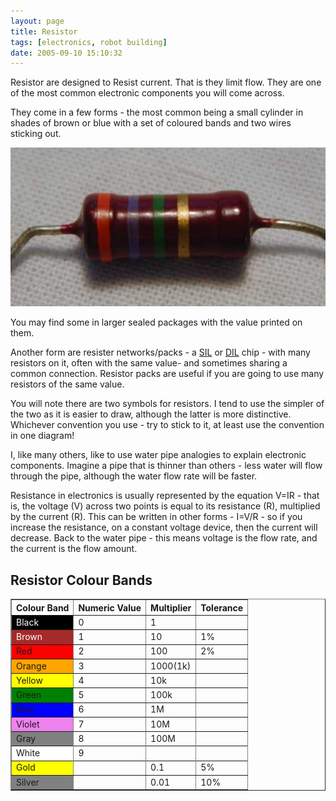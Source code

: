 ```yaml
---
layout: page
title: Resistor
tags: [electronics, robot building]
date: 2005-09-10 15:10:32
---
```

Resistor are designed to Resist current. That is they limit flow. They are one of the most common electronic components you will come across.

They come in a few forms - the most common being a small cylinder in shades of brown or blue with a set of coloured bands and two wires sticking out.

![A resistor](/galleries/gallery-1-common-images/217-resistor-1.jpg)

You may find some in larger sealed packages with the value printed on them.

Another form are resister networks/packs - a [SIL](/wiki/sil "Single In Line Package") or [DIL](/wiki/dil "DIL") chip - with many resistors on it, often with the same value- and sometimes sharing a common connection. Resistor packs are useful if you are going to use many resistors of the same value.

You will note there are two symbols for resistors. I tend to use the simpler of the two as it is easier to draw, although the latter is more distinctive. Whichever convention you use - try to stick to it, at least use the convention in one diagram!

I, like many others, like to use water pipe analogies to explain electronic components. Imagine a pipe that is thinner than others - less water will flow through the pipe, although the water flow rate will be faster.

Resistance in electronics is usually represented by the equation V=IR - that is, the voltage (V) across two points is equal to its resistance (R), multiplied by the current (R). This can be written in other forms - I=V/R - so if you increase the resistance, on a constant voltage device, then the current will decrease. Back to the water pipe - this means voltage is the flow rate, and the current is the flow amount.

## Resistor Colour Bands

<table border="1">
<tr><th>Colour Band</th><th>Numeric Value</th><th>Multiplier</th><th>Tolerance</th></tr>
<tr><td style="background-color: black; color: white">Black</td><td>0</td><td>1</td><td> </td></tr>
<tr><td style="background-color: brown; color: white">Brown</td> <td>1</td><td>10</td><td>1%</td></tr>
<tr><td bgcolor="red">Red</td><td>2</td><td>100</td><td>2%</td></tr>
<tr><td bgcolor="orange">Orange</td><td>3</td><td>1000(1k)</td><td> </td></tr>
<tr><td bgcolor="yellow">Yellow</td><td>4</td><td>10k</td><td> </td></tr>
<tr><td bgcolor="green">Green</td><td>5</td><td>100k</td><td> </td></tr>
<tr><td bgcolor="blue">Blue</td><td>6</td><td>1M</td><td> </td></tr>
<tr><td bgcolor="violet">Violet</td><td>7</td><td>10M</td><td> </td></tr>
<tr><td bgcolor="gray">Gray</td><td>8</td><td>100M</td><td> </td><tr>
<tr><td bgcolor="white">White</td><td>9</td><td> </td><td> </td><tr>
<tr><td bgcolor="yellow">Gold</td><td> </td><td>0.1</td><td>5%</td></tr>
<tr><td bgcolor="gray">Silver</td><td> </td><td>0.01</td><td>10%</td></tr>
</table>
